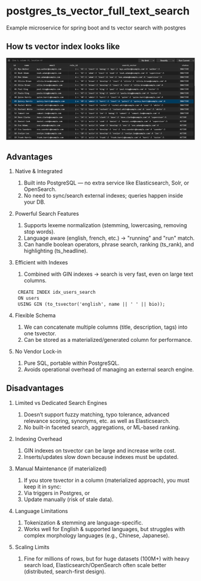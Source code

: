 # postgres_ts_vector_full_text_search
Example microservice for spring boot and ts vector search with postgres

## How ts vector index looks like
![users_db.png](users_db.png)

## Advantages
1. Native & Integrated 
   1. Built into PostgreSQL — no extra service like Elasticsearch, Solr, or OpenSearch. 
   2. No need to sync/search external indexes; queries happen inside your DB.

2. Powerful Search Features 
   1. Supports lexeme normalization (stemming, lowercasing, removing stop words). 
   2. Language aware (english, french, etc.) → "running" and "run" match. 
   3. Can handle boolean operators, phrase search, ranking (ts_rank), and highlighting (ts_headline).

3. Efficient with Indexes 
   1. Combined with GIN indexes → search is very fast, even on large text columns.
   ```shell
    CREATE INDEX idx_users_search
    ON users
    USING GIN (to_tsvector('english', name || ' ' || bio));
   ```

4. Flexible Schema 
   1. We can concatenate multiple columns (title, description, tags) into one tsvector. 
   2. Can be stored as a materialized/generated column for performance.

5. No Vendor Lock-in 
   1. Pure SQL, portable within PostgreSQL. 
   2. Avoids operational overhead of managing an external search engine.

## Disadvantages
1. Limited vs Dedicated Search Engines 
   1. Doesn’t support fuzzy matching, typo tolerance, advanced relevance scoring, synonyms, etc. as well as Elasticsearch. 
   2. No built-in faceted search, aggregations, or ML-based ranking.

2. Indexing Overhead 
   1. GIN indexes on tsvector can be large and increase write cost. 
   2. Inserts/updates slow down because indexes must be updated.

3. Manual Maintenance (if materialized)
   1. If you store tsvector in a column (materialized approach), you must keep it in sync:
   2. Via triggers in Postgres, or 
   3. Update manually (risk of stale data).

4. Language Limitations 
   1. Tokenization & stemming are language-specific. 
   2. Works well for English & supported languages, but struggles with complex morphology languages (e.g., Chinese, Japanese).

5. Scaling Limits 
   1. Fine for millions of rows, but for huge datasets (100M+) with heavy search load, Elasticsearch/OpenSearch often scale better (distributed, search-first design).